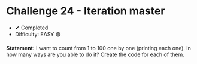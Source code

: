 # Challenge 24 - Iteration master

- ✔ Completed
- Difficulty: EASY 🟢

**Statement:** I want to count from 1 to 100 one by one (printing each one). In how many ways are you able to do it? Create the code for each of them.
